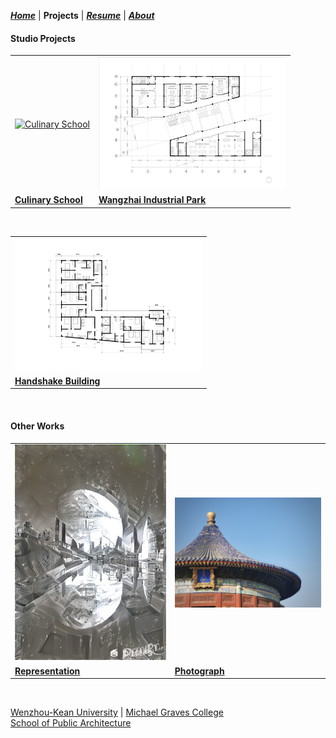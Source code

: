 ***[Home](https://ZMRFlora.github.io/Portfolio/index)*** | **Projects** | ***[Resume](https://ZMRFlora.github.io/Portfolio/Resume)*** | ***[About](https://ZMRFlora.github.io/Portfolio/About)*** 
<br>

#### Studio Projects
<table style="width:100%; border-collapse: collapse; border: none;">
  <tr style="border: none;">
    <td style="border: none;"><a href="https://ZMRFlora.github.io/Portfolio/Culinary school"><img alt="Culinary School" src="https://github.com/ZMRFlora/Portfolio/blob/gh-pages/Images/20-Summer/Third%20Floor-01.jpg?raw=true" width="300"></a></td>
    <td style="border: none;"><a href="https://ZMRFlora.github.io/Portfolio/Wangzhai Industrial Park"><img alt="Wangzhai Industrial Park" src="https://github.com/ZMRFlora/Portfolio/blob/gh-pages/Images/B-F1-01.jpg?raw=true" width="300"></a></td>

  </tr><tr style="border: none;">
    <td style="border: none;"><a href="https://ZMRFlora.github.io/Portfolio/Culinary school"><b>Culinary School</b></a></td>
    <td style="border: none;"><a href="https://ZMRFlora.github.io/Portfolio/Wangzhai Industrial Park"><b>Wangzhai Industrial Park</b></a></td>
  </tr></table>
<br/>

<table style="width:100%; border-collapse: collapse; border: none;">
  <tr style="border: none;">
    <td style="border: none;"><a href="https://ZMRFlora.github.io/Portfolio/Handshake Building"><img alt="Handshake Building" src="https://github.com/ZMRFlora/Portfolio/blob/gh-pages/Images/Residence-Floor%20Plan-01.jpg?raw=true" width="300"></a></td>

  </tr><tr style="border: none;">
    <td style="border: none;"><a href="https://ZMRFlora.github.io/Portfolio/Handshake Building"><b>Handshake Building</b></a></td>
  </tr></table>
<br/>

#### Other Works
<table style="width:100%; border-collapse: collapse; border: none;">
  <tr style="border: none;">
    <td style="border: none;"><a href="https://ZMRFlora.github.io/Portfolio/Representation"><img alt="Representation" src="https://github.com/ZMRFlora/Portfolio/blob/gh-pages/Images/Repre/24ea13ff411108f2fb0b18e484782bae.jpg?raw=true" width="300"></a></td>
    <td style="border: none;"><a href="https://ZMRFlora.github.io/Portfolio/Photograph"><img alt="Photograph" src="https://github.com/ZMRFlora/Portfolio/blob/gh-pages/Images/Photograph/53077cb25d31e74b1fd99b977bf8f47.jpg?raw=true" width="300"></a></td>

  </tr><tr style="border: none;">
    <td style="border: none;"><a href="https://ZMRFlora.github.io/Portfolio/Representation"><b>Representation</b></a></td>
    <td style="border: none;"><a href="https://ZMRFlora.github.io/Portfolio/Photograph"><b>Photograph</b></a></td>
  </tr></table>
<br/>

[Wenzhou-Kean University](https://wku.edu.cn/) | [Michael Graves College](http://design.wku.edu.cn/)<br/>
[School of Public Architecture](http://design.wku.edu.cn/)<br>
